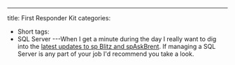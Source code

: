 ---
title: First Responder Kit
categories:
- Short
tags:
- SQL Server
---When I get a minute during the day I really want to dig into the 
[latest updates to sp
Blitz and spAskBrent](http://www.brentozar.com/archive/2015/04/updated-sp_blitz-sp_askbrent-tutorial-videos-video/). If managing a SQL Server is any part of your job I'd recommend you take a look.

